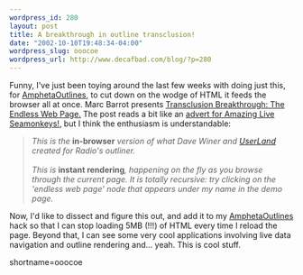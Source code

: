```yaml
--- 
wordpress_id: 280
layout: post
title: A breakthrough in outline transclusion!
date: "2002-10-10T19:48:34-04:00"
wordpress_slug: ooocoe
wordpress_url: http://www.decafbad.com/blog/?p=280
---
```

Funny, I've just been toying around the last few weeks with doing just this, for <a href="http://www.decafbad.com/twiki/bin/view/Main/AmphetaOutlines">AmphetaOutlines</a>, to cut down on the wodge of HTML it feeds the browser all at once.  Marc Barrot presents <a href="http://radio.weblogs.com/0104487/2002/10/10.html#a423">Transclusion Breakthrough: The Endless Web Page.</a>  The post reads a bit like an <a href="http://grandpasgeneral.com/seamonk.html">advert for Amazing Live Seamonkeys!</a>, but I think the enthusiasm is understandable:<blockquote><i>This is the </i><b>in-browser</b><i> version of what Dave Winer and <a href="http://www.decafbad.com/twiki/bin/view/Main/UserLand">UserLand</a> created for Radio's outliner.
<br /><br />
This is </i><b>instant rendering</b><i>, happening on the fly as you browse through the current page. It is totally recursive: try clicking on the 'endless web page' node that appears under my name in the demo page.</i></blockquote>Now, I'd like to dissect and figure this out, and add it to my <a href="http://www.decafbad.com/twiki/bin/view/Main/AmphetaOutlines">AmphetaOutlines</a> hack so that I can stop loading 5MB (!!!) of HTML every time I reload the page.  Beyond that, I can see some very cool applications involving live data navigation and outline rendering and... yeah.  This is cool stuff.
<!--more-->
shortname=ooocoe
